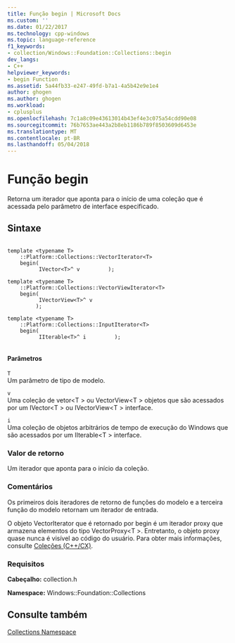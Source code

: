 ```yaml
---
title: Função begin | Microsoft Docs
ms.custom: ''
ms.date: 01/22/2017
ms.technology: cpp-windows
ms.topic: language-reference
f1_keywords:
- collection/Windows::Foundation::Collections::begin
dev_langs:
- C++
helpviewer_keywords:
- begin Function
ms.assetid: 5a44fb33-e247-49fd-b7a1-4a5b42e9e1e4
author: ghogen
ms.author: ghogen
ms.workload:
- cplusplus
ms.openlocfilehash: 7c1a8c09e43613014b43ef4e3c075a54cdd90e08
ms.sourcegitcommit: 76b7653ae443a2b8eb1186b789f8503609d6453e
ms.translationtype: MT
ms.contentlocale: pt-BR
ms.lasthandoff: 05/04/2018
---
```

# <a name="begin-function"></a>Função begin
Retorna um iterador que aponta para o início de uma coleção que é acessada pelo parâmetro de interface especificado.  
  
## <a name="syntax"></a>Sintaxe  
  
```  
  
template <typename T>   
    ::Platform::Collections::VectorIterator<T>   
    begin(  
          IVector<T>^ v         );  
  
template <typename T>   
    ::Platform::Collections::VectorViewIterator<T>   
    begin(  
          IVectorView<T>^ v  
         );   
  
template <typename T>   
    ::Platform::Collections::InputIterator<T>   
    begin(  
          IIterable<T>^ i         );  
  
```  
  
#### <a name="parameters"></a>Parâmetros  
 `T`  
 Um parâmetro de tipo de modelo.  
  
 `v`  
 Uma coleção de vetor\<T > ou VectorView\<T > objetos que são acessados por um IVector\<T > ou IVectorView\<T > interface.  
  
 `i`  
 Uma coleção de objetos arbitrários de tempo de execução do Windows que são acessados por um IIterable\<T > interface.  
  
### <a name="return-value"></a>Valor de retorno  
 Um iterador que aponta para o início da coleção.  
  
### <a name="remarks"></a>Comentários  
 Os primeiros dois iteradores de retorno de funções do modelo e a terceira função do modelo retornam um iterador de entrada.  
  
 O objeto VectorIterator que é retornado por begin é um iterador proxy que armazena elementos do tipo VectorProxy\<T >. Entretanto, o objeto proxy quase nunca é visível ao código do usuário. Para obter mais informações, consulte [Coleções (C++/CX)](../cppcx/collections-c-cx.md).  
  
### <a name="requirements"></a>Requisitos  
 **Cabeçalho:** collection.h  
  
 **Namespace:** Windows::Foundation::Collections  
  
## <a name="see-also"></a>Consulte também  
 [Collections Namespace](../cppcx/windows-foundation-collections-namespace-c-cx.md)